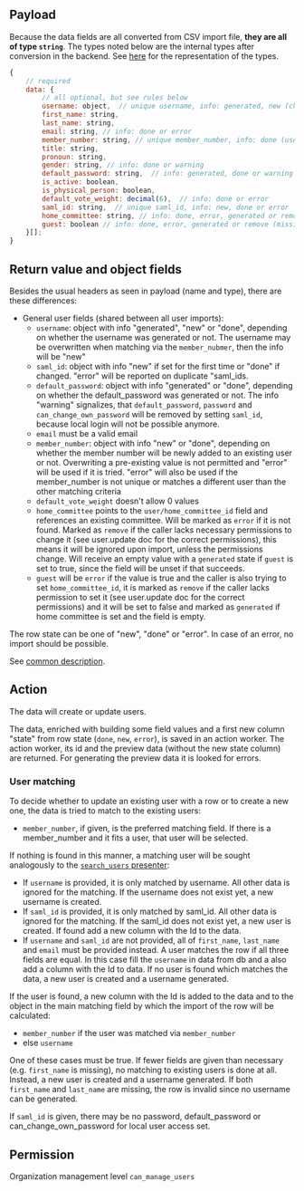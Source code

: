 ## Payload

Because the data fields are all converted from CSV import file, **they are all of type `string`**. 
The types noted below are the internal types after conversion in the backend. See [here](preface_special_imports.md#internal-types) for the representation of the types.
```js
{
    // required
    data: {
        // all optional, but see rules below
        username: object,  // unique username, info: generated, new (changed via member_number matching), done or error
        first_name: string,
        last_name: string,
        email: string, // info: done or error
        member_number: string, // unique member_number, info: done (used as matching field), new (newly added) or error
        title: string,
        pronoun: string,
        gender: string, // info: done or warning
        default_password: string,  // info: generated, done or warning
        is_active: boolean,
        is_physical_person: boolean,
        default_vote_weight: decimal(6),  // info: done or error
        saml_id: string,  // unique saml_id, info: new, done or error
        home_committee: string, // info: done, error, generated or remove (missing field permission)
        guest: boolean // info: done, error, generated or remove (missing field permission)
    }[];
}
```
## Return value and object fields

Besides the usual headers as seen in payload (name and type), there are these differences:

- General user fields (shared between all user imports):
    - `username`: object with info "generated", "new" or "done", depending on whether the username was generated or not. The username may be overwritten when matching via the `member_nubmer`, then the info will be "new"
    - `saml_id`: object with info "new" if set for the first time or "done" if changed. "error" will be reported on duplicate "saml_ids.
    - `default_password`: object with info "generated" or "done", depending on whether the default_password was generated or not. The info "warning" signalizes, that `default_password`, `password` and `can_change_own_password` will be removed by setting `saml_id`, because local login will not be possible anymore.
    - `email` must be a valid email
    - `member_number`: object with info "new" or "done", depending on whether the member number will be newly added to an existing user or not. Overwriting a pre-existing value is not permitted and "error" will be used if it is tried. "error" will also be used if the member_number is not unique or matches a different user than the other matching criteria
    - `default_vote_weight` doesn't allow 0 values
    - `home_committee` points to the `user/home_committee_id` field and references an existing committee. Will be marked as `error` if it is not found. Marked as `remove` if the caller lacks necessary permissions to change it (see user.update doc for the correct permissions), this means it will be ignored upon import, unless the permissions change. Will receive an empty value with a `generated` state if `guest` is set to true, since the field will be unset if that succeeds.
    - `guest` will be `error` if the value is true and the caller is also trying to set `home_committee_id`, it is marked as `remove` if the caller lacks permission to set it (see user.update doc for the correct permissions) and it will be set to false and marked as `generated` if home committee is set and the field is empty.


The row state can be one of "new", "done" or "error". In case of an error, no import should be possible.

See [common description](preface_special_imports.md#general-format-of-the-result-send-to-the-client-for-preview).


## Action
The data will create or update users.

The data, enriched with building some field values and a first new column "state" from row state (`done`, `new`, `error`), is saved in an action worker. The action worker, its id and the preview data (without the new state column) are returned. For generating the preview data it is looked for errors.

### User matching

To decide whether to update an existing user with a row or to create a new one, the data is tried to match to the existing users:
- `member_number`, if given, is the preferred matching field. If there is a member_number and it fits a user, that user will be selected.

If nothing is found in this manner, a matching user will be sought analogously to the [`search_users` presenter](search_users.md#logic):
- If `username` is provided, it is only matched by username. All other data is ignored for the matching. If the username does not exist yet, a new username is created.
- If `saml_id` is provided, it is only matched by saml_id. All other data is ignored for the matching. If the saml_id does not exist yet, a new user is created. If found add a new column with the Id to the data.
- If `username` and `saml_id` are not provided, all of `first_name`, `last_name` and `email` must be provided instead. A user matches the row if all three fields are equal. In this case fill the `username` in data from db and a also add a column with the Id to data. If no user is found which matches the data, a new user is created and a username generated.

If the user is found, a new column with the Id is added to the data and to the object in the main matching field by which the import of the row will be calculated:
- `member_number` if the user was matched via `member_number`
- else `username`

One of these cases must be true. If fewer fields are given than necessary (e.g. `first_name` is missing), no matching to existing users is done at all. Instead, a new user is created and a username generated. If both `first_name` and `last_name` are missing, the row is invalid since no username can be generated.

If `saml_id` is given, there may be no password, default_password or can_change_own_password for local user access set.

## Permission
Organization management level `can_manage_users`